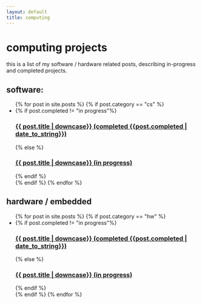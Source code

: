```yaml
---
layout: default
title: computing
---
```

# computing projects
this is a list of my software / hardware related posts, describing in-progress and completed projects.


## software:
<ul>
    {% for post in site.posts %}
        {% if post.category == "cs" %}
        <li>
            {% if post.completed != "in progress"%}
                <h3><a href="{{ post.url }}">{{ post.title | downcase}} (completed {{post.completed | date_to_string}})</a></h3>
            {% else %}
                <h3><a href="{{ post.url }}">{{ post.title | downcase}} (in progress)</a></h3>
            {% endif %}
        </li>
        {% endif %}
    {% endfor %}
</ul>

## hardware / embedded

<ul>
    {% for post in site.posts %}
        {% if post.category == "hw" %}
        <li>
            {% if post.completed != "in progress"%}
                <h3><a href="{{ post.url }}">{{ post.title | downcase}} (completed {{post.completed | date_to_string}})</a></h3>
            {% else %}
                <h3><a href="{{ post.url }}">{{ post.title | downcase}} (in progress)</a></h3>
            {% endif %}
        </li>
        {% endif %}
    {% endfor %}
</ul>